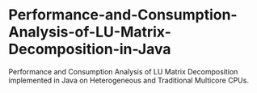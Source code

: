 # Performance-and-Consumption-Analysis-of-LU-Matrix-Decomposition-in-Java
Performance and Consumption Analysis of LU Matrix Decomposition implemented in Java on Heterogeneous and Traditional Multicore CPUs.
